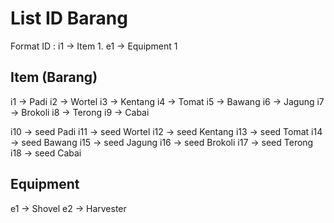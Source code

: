 # List ID Barang

Format ID : i1 -> Item 1. e1 -> Equipment 1

## Item (Barang)

i1 -> Padi
i2 -> Wortel
i3 -> Kentang
i4 -> Tomat
i5 -> Bawang
i6 -> Jagung
i7 -> Brokoli
i8 -> Terong
i9 -> Cabai

i10 -> seed Padi
i11 -> seed Wortel
i12 -> seed Kentang
i13 -> seed Tomat
i14 -> seed Bawang
i15 -> seed Jagung
i16 -> seed Brokoli
i17 -> seed Terong
i18 -> seed Cabai

## Equipment

e1 -> Shovel
e2 -> Harvester
